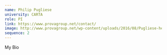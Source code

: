 ```yaml
---
name: Philip Pugliese
university: CARTA
role: PI
link: https://www.provagroup.net/contact/
image: http://www.provagroup.net/wp-content/uploads/2016/08/Pugliese-head-225x300.jpg
sequence: 2
---
```


My Bio
 